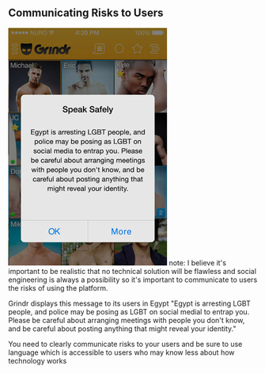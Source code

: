 ##  Communicating Risks to Users

![Screenshot of grindr with alert reading "Egypt is arresting LGBT people, and police may be posing as LGBT on social medial to entrap you. Please be careful about arranging meetings with people you don't know, and be careful about posting anything that might reveal your identity."](resources/grindr-egypt.jpg)
note:
  I believe it's important to be realistic that no technical solution will be flawless and social engineering is always a possibility so it's important to communicate to users the risks of using the platform. 

  Grindr displays this message to its users in Egypt "Egypt is arresting LGBT people, and police may be posing as LGBT on social medial to entrap you. Please be careful about arranging meetings with people you don't know, and be careful about posting anything that might reveal your identity."

  You need to clearly communicate risks to your users and be sure to use language which is accessible to users who may know less about how technology works
